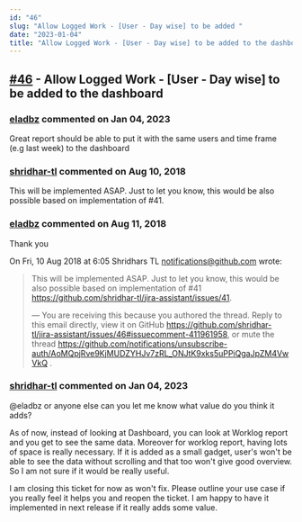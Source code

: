 ```yaml
---
id: "46"
slug: "Allow Logged Work - [User - Day wise] to be added "
date: "2023-01-04"
title: "Allow Logged Work - [User - Day wise] to be added to the dashboard"
---
```



## [#46](https://github.com/shridhar-tl/jira-assistant/issues/46) - Allow Logged Work - [User - Day wise] to be added to the dashboard

### [eladbz](https://github.com/eladbz) commented on Jan 04, 2023

Great report should be able to put it with the same users and time frame (e.g last week) to the dashboard

### [shridhar-tl](https://github.com/shridhar-tl) commented on Aug 10, 2018

This will be implemented ASAP. Just to let you know, this would be also possible based on implementation of #41.

### [eladbz](https://github.com/eladbz) commented on Aug 11, 2018

Thank you

On Fri, 10 Aug 2018 at 6:05 Shridhars TL <notifications@github.com> wrote:

> This will be implemented ASAP. Just to let you know, this would be also
> possible based on implementation of #41
> <https://github.com/shridhar-tl/jira-assistant/issues/41>.
>
> —
> You are receiving this because you authored the thread.
> Reply to this email directly, view it on GitHub
> <https://github.com/shridhar-tl/jira-assistant/issues/46#issuecomment-411961958>,
> or mute the thread
> <https://github.com/notifications/unsubscribe-auth/AoMQpjRve9KjMUDZYHJv7zRL_ONJtK9xks5uPPiQgaJpZM4VwVkQ>
> .
>


### [shridhar-tl](https://github.com/shridhar-tl) commented on Jan 04, 2023

@eladbz or anyone else can you let me know what value do you think it adds?

As of now, instead of looking at Dashboard, you can look at Worklog report and you get to see the same data. Moreover for worklog report, having lots of space is really necessary. If it is added as a small gadget, user's won't be able to see the data without scrolling and that too won't give good overview. So I am not sure if it would be really useful.

I am closing this ticket for now as won't fix. Please outline your use case if you really feel it helps you and reopen the ticket. I am happy to have it implemented in next release if it really adds some value.
